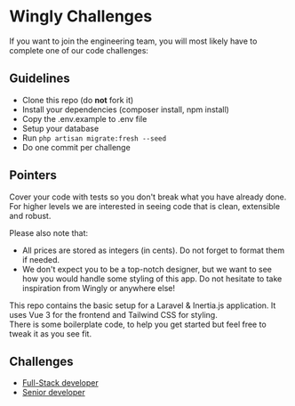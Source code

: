 # Wingly Challenges

If you want to join the engineering team, you will most likely have to complete one of our code challenges:

## Guidelines

- Clone this repo (do **not** fork it)
- Install your dependencies (composer install, npm install)
- Copy the .env.example to .env file 
- Setup your database
- Run `php artisan migrate:fresh --seed`
- Do one commit per challenge 

## Pointers

Cover your code with tests so you don't break what you have already done.   
For higher levels we are interested in seeing code that is clean, extensible and robust.

Please also note that:
- All prices are stored as integers (in cents). Do not forget to format them if needed.
- We don't expect you to be a top-notch designer, but we want to see how you would handle some styling of this app. Do not hesitate to take inspiration from Wingly or anywhere else!

This repo contains the basic setup for a Laravel & Inertia.js application. It uses Vue 3 for the frontend and Tailwind CSS for styling.   
There is some boilerplate code, to help you get started but feel free to tweak it as you see fit.  

## Challenges

- [Full-Stack developer](https://github.com/Wingly-Company/jobs/tree/master/docs/fullstack.md)
- [Senior developer](https://github.com/Wingly-Company/jobs/tree/master/docs/senior.md)



